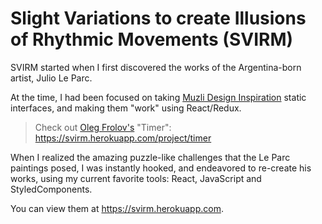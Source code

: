 # Slight Variations to create Illusions of Rhythmic Movements (SVIRM)

SVIRM started when I first discovered the works of the Argentina-born artist, Julio Le Parc. 

At the time, I had been focused on taking [Muzli Design Inspiration](https://medium.muz.li/) static interfaces, and making them "work" using React/Redux. 

> Check out [Oleg Frolov's](https://dribbble.com/Volorf) "Timer": https://svirm.herokuapp.com/project/timer

When I realized the amazing puzzle-like challenges that the Le Parc paintings posed, I was instantly hooked, and endeavored to re-create his works, using my current favorite tools: React, JavaScript and StyledComponents.

You can view them at https://svirm.herokuapp.com.

